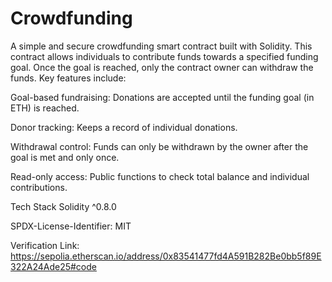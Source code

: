 # Crowdfunding

A simple and secure crowdfunding smart contract built with Solidity. This contract allows individuals to contribute funds towards a specified funding goal. Once the goal is reached, only the contract owner can withdraw the funds. Key features include:

Goal-based fundraising: Donations are accepted until the funding goal (in ETH) is reached.

Donor tracking: Keeps a record of individual donations.

Withdrawal control: Funds can only be withdrawn by the owner after the goal is met and only once.

Read-only access: Public functions to check total balance and individual contributions.

Tech Stack
Solidity ^0.8.0

SPDX-License-Identifier: MIT

Verification Link: https://sepolia.etherscan.io/address/0x83541477fd4A591B282Be0bb5f89E322A24Ade25#code




